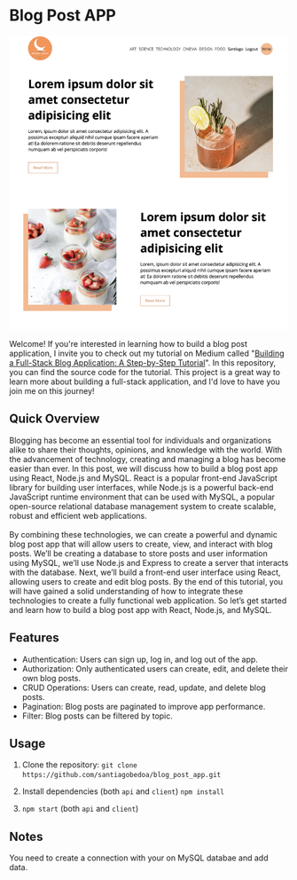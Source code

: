 # Blog Post APP

![plot](README_images/home.png)

<p>Welcome! If you're interested in learning how to build a blog post application, I invite you to check out my tutorial on Medium called "<a href="https://medium.com/@santiagobedoa/building-a-full-stack-blog-application-a-step-by-step-tutorial-ad9067a8ec90">Building a Full-Stack Blog Application: A Step-by-Step Tutorial</a>". In this repository, you can find the source code for the tutorial. This project is a great way to learn more about building a full-stack application, and I'd love to have you join me on this journey!</p>

## Quick Overview

Blogging has become an essential tool for individuals and organizations alike to share their thoughts, opinions, and knowledge with the world. With the advancement of technology, creating and managing a blog has become easier than ever. In this post, we will discuss how to build a blog post app using React, Node.js and MySQL. React is a popular front-end JavaScript library for building user interfaces, while Node.js is a powerful back-end JavaScript runtime environment that can be used with MySQL, a popular open-source relational database management system to create scalable, robust and efficient web applications.
<br />
<br />
By combining these technologies, we can create a powerful and dynamic blog post app that will allow users to create, view, and interact with blog posts. We’ll be creating a database to store posts and user information using MySQL, we’ll use Node.js and Express to create a server that interacts with the database. Next, we’ll build a front-end user interface using React, allowing users to create and edit blog posts. By the end of this tutorial, you will have gained a solid understanding of how to integrate these technologies to create a fully functional web application. So let’s get started and learn how to build a blog post app with React, Node.js, and MySQL.

## Features

- Authentication: Users can sign up, log in, and log out of the app.
- Authorization: Only authenticated users can create, edit, and delete their own blog posts.
- CRUD Operations: Users can create, read, update, and delete blog posts.
- Pagination: Blog posts are paginated to improve app performance.
- Filter: Blog posts can be filtered by topic.

## Usage

1. Clone the repository:
   `git clone https://github.com/santiagobedoa/blog_post_app.git`

2. Install dependencies (both `api` and `client`)
   `npm install`

3. `npm start` (both `api` and `client`)

## Notes

You need to create a connection with your on MySQL databae and add data.
